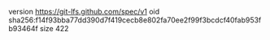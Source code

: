 version https://git-lfs.github.com/spec/v1
oid sha256:f14f93bba77dd390d7f419cecb8e802fa70ee2f99f3bcdcf40fab953fb93464f
size 422
